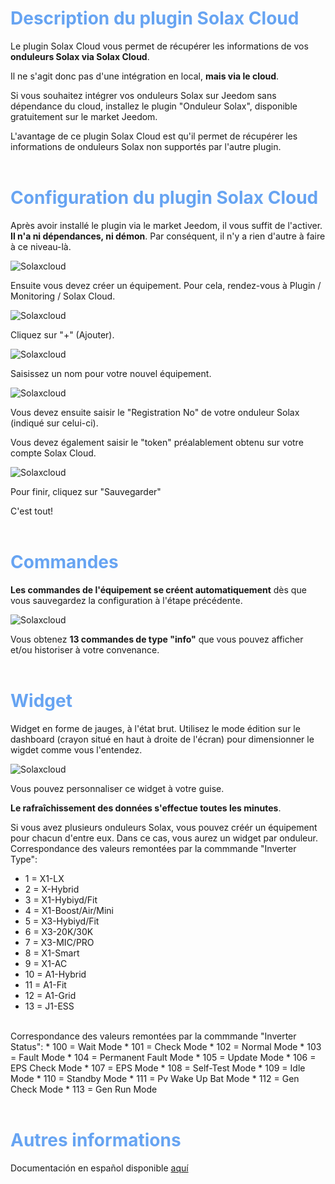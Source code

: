 <span style="color: #67A4F2">Description du plugin Solax Cloud</span>
===

Le plugin Solax Cloud vous permet de récupérer les informations de vos **onduleurs Solax via Solax Cloud**.

Il ne s'agit donc pas d'une intégration en local, **mais via le cloud**.

Si vous souhaitez intégrer vos onduleurs Solax sur Jeedom sans dépendance du cloud, installez le plugin "Onduleur Solax", disponible gratuitement sur le market Jeedom.

L'avantage de ce plugin Solax Cloud est qu'il permet de récupérer les informations de onduleurs Solax non supportés par l'autre plugin.
<br>
<br>

<span style="color: #67A4F2">Configuration du plugin Solax Cloud</span>
===

Après avoir installé le plugin via le market Jeedom, il vous suffit de l'activer. **Il n'a ni dépendances, ni démon**. Par conséquent, il n'y a rien d'autre à faire à ce niveau-là.

![Solaxcloud](https://phroc.github.io/Jeedom_Solaxcloud/fr_FR/pics/Solax_fra_1.png)

Ensuite vous devez créer un équipement. Pour cela, rendez-vous à Plugin / Monitoring / Solax Cloud.

![Solaxcloud](https://phroc.github.io/Jeedom_Solaxcloud/fr_FR/pics/Solax_fra_2.png)

Cliquez sur "+" (Ajouter).

![Solaxcloud](https://phroc.github.io/Jeedom_Solaxcloud/fr_FR/pics/Solax_fra_3.png)

Saisissez un nom pour votre nouvel équipement.

![Solaxcloud](https://phroc.github.io/Jeedom_Solaxcloud/fr_FR/pics/Solax_fra_4.png)

Vous devez ensuite saisir le "Registration No" de votre onduleur Solax (indiqué sur celui-ci).

Vous devez également saisir le "token" préalablement obtenu sur votre compte Solax Cloud.

![Solaxcloud](https://phroc.github.io/Jeedom_Solaxcloud/fr_FR/pics/Solax_fra_5.png)

Pour finir, cliquez sur "Sauvegarder"

C'est tout!
<br>
<br>

<span style="color: #67A4F2">Commandes</span>
===

**Les commandes de l'équipement se créent automatiquement** dès que vous sauvegardez la configuration à l'étape précédente.

![Solaxcloud](https://phroc.github.io/Jeedom_Solaxcloud/fr_FR/pics/Solax_fra_6.png)

Vous obtenez **13 commandes de type "info"** que vous pouvez afficher et/ou historiser à votre convenance.
<br>
<br> 

<span style="color: #67A4F2">Widget</span>
===

Widget en forme de jauges, à l'état brut. Utilisez le mode édition sur le dashboard (crayon situé en haut à droite de l'écran) pour dimensionner le wigdet comme vous l'entendez.

![Solaxcloud](https://phroc.github.io/Jeedom_Solaxcloud/fr_FR/pics/Solax_fra_7.png)

Vous pouvez personnaliser ce widget à votre guise.

**Le rafraîchissement des données s'effectue toutes les minutes**.

Si vous avez plusieurs onduleurs Solax, vous pouvez créér un équipement pour chacun d'entre eux. Dans ce cas, vous aurez un widget par onduleur.
<br>
Correspondance des valeurs remontées par la commmande "Inverter Type":
* 1 =  X1-LX
* 2 =  X-Hybrid
* 3 =  X1-Hybiyd/Fit
* 4 =  X1-Boost/Air/Mini
* 5 =  X3-Hybiyd/Fit
* 6 =  X3-20K/30K
* 7 =  X3-MIC/PRO
* 8 =  X1-Smart
* 9 =  X1-AC
* 10 = A1-Hybrid
* 11 = A1-Fit
* 12 = A1-Grid
* 13 = J1-ESS
<br>
Correspondance des valeurs remontées par la commmande "Inverter Status":
* 100 = Wait Mode
* 101 = Check Mode
* 102 = Normal Mode
* 103 = Fault Mode
* 104 = Permanent Fault Mode
* 105 = Update Mode
* 106 = EPS Check Mode
* 107 = EPS Mode
* 108 = Self-Test Mode
* 109 = Idle Mode
* 110 = Standby Mode
* 111 = Pv Wake Up Bat Mode
* 112 = Gen Check Mode
* 113 = Gen Run Mode
<br>
<br> 


<span style="color: #67A4F2">Autres informations</span>
===

Documentación en español disponible [aquí](https://phroc.github.io/Jeedom_Solaxcloud/es_ES/)
